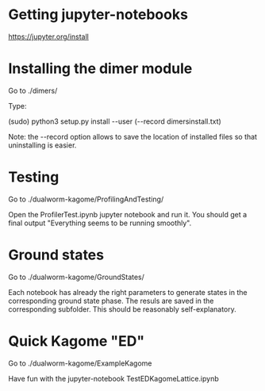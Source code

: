 # Getting jupyter-notebooks

https://jupyter.org/install

# Installing the dimer module
Go to ./dimers/

Type:

(sudo) python3 setup.py install --user (--record dimersinstall.txt)

Note: the --record option allows to save the location of installed files so that uninstalling is easier.

# Testing
Go to ./dualworm-kagome/ProfilingAndTesting/

Open the ProfilerTest.ipynb jupyter notebook and run it. You should get a final output "Everything seems to be running smoothly".

# Ground states
Go to ./dualworm-kagome/GroundStates/

Each notebook has already the right parameters to generate states in the corresponding ground state phase. The resuls are saved in the corresponding subfolder.
This should be reasonably self-explanatory.

# Quick Kagome "ED"

Go to ./dualworm-kagome/ExampleKagome

Have fun with the jupyter-notebook TestEDKagomeLattice.ipynb
